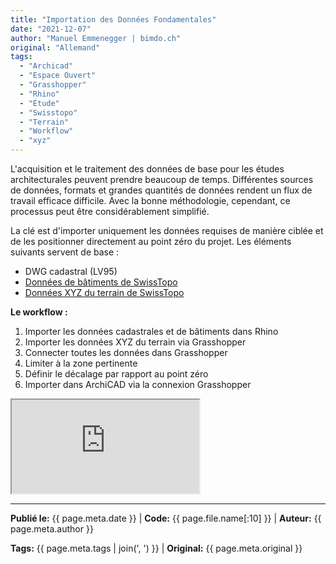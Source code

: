 ```yaml
---
title: "Importation des Données Fondamentales"
date: "2021-12-07"
author: "Manuel Emmenegger | bimdo.ch"
original: "Allemand"
tags: 
  - "Archicad"
  - "Espace Ouvert"
  - "Grasshopper"
  - "Rhino"
  - "Étude"
  - "Swisstopo"
  - "Terrain"
  - "Workflow"
  - "xyz"
---
```


L'acquisition et le traitement des données de base pour les études architecturales peuvent prendre beaucoup de temps. Différentes sources de données, formats et grandes quantités de données rendent un flux de travail efficace difficile. Avec la bonne méthodologie, cependant, ce processus peut être considérablement simplifié.

La clé est d'importer uniquement les données requises de manière ciblée et de les positionner directement au point zéro du projet. Les éléments suivants servent de base :

- DWG cadastral (LV95)
- [Données de bâtiments de SwissTopo](https://www.swisstopo.admin.ch/de/geodata/landscape/buildings3d2.html)  
- [Données XYZ du terrain de SwissTopo](https://www.swisstopo.admin.ch/de/geodata/height/alti3d.html)

**Le workflow :**

1. Importer les données cadastrales et de bâtiments dans Rhino
2. Importer les données XYZ du terrain via Grasshopper
3. Connecter toutes les données dans Grasshopper
4. Limiter à la zone pertinente
5. Définir le décalage par rapport au point zéro
6. Importer dans ArchiCAD via la connexion Grasshopper

<div class="video-container">
  <iframe src="https://www.youtube-nocookie.com/embed/irmRQJ-8-YA?si=AUGPiorBAVAcIzcQ" 
          allowfullscreen>
  </iframe>
</div>


---
**Publié le:** {{ page.meta.date }} | **Code:** {{ page.file.name[:10] }}  | **Auteur:** {{ page.meta.author }}

**Tags:** {{ page.meta.tags | join(', ') }} | **Original:** {{ page.meta.original }}